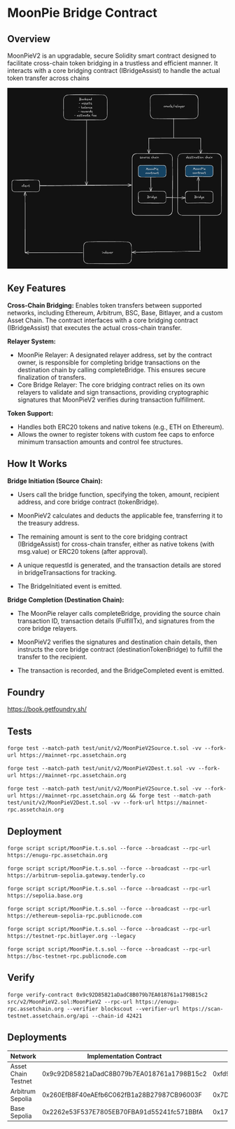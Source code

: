 # MoonPie Bridge Contract

## Overview
MoonPieV2 is an upgradable, secure Solidity smart contract designed to facilitate cross-chain token bridging in a trustless and efficient manner. It interacts with a core bridging contract (IBridgeAssist) to handle the actual token transfer across chains

<img src="./PRD.png" alt="MoonPie System Architecture" width="700">



## Key Features  
**Cross-Chain Bridging:** Enables token transfers between supported networks, including Ethereum, Arbitrum, BSC, Base, Bitlayer, and a custom Asset Chain. The contract interfaces with a core bridging contract (IBridgeAssist) that executes the actual cross-chain transfer.

**Relayer System:** <br>
- MoonPie Relayer: A designated relayer address, set by the contract owner, is responsible for completing bridge transactions on the destination chain by calling completeBridge. This ensures secure finalization of transfers.<br>
- Core Bridge Relayer: The core bridging contract relies on its own relayers to validate and sign transactions, providing cryptographic signatures that MoonPieV2 verifies during transaction fulfillment.

**Token Support:** 
- Handles both ERC20 tokens and native tokens (e.g., ETH on Ethereum).
- Allows the owner to register tokens with custom fee caps to enforce minimum transaction amounts and control fee structures.

## How It Works  
**Bridge Initiation (Source Chain):** 
- Users call the bridge function, specifying the token, amount, recipient address, and core bridge contract (tokenBridge).

- MoonPieV2 calculates and deducts the applicable fee, transferring it to the treasury address.

- The remaining amount is sent to the core bridging contract (IBridgeAssist) for cross-chain transfer, either as native tokens (with msg.value) or ERC20 tokens (after approval).

- A unique requestId is generated, and the transaction details are stored in bridgeTransactions for tracking.

- The BridgeInitiated event is emitted.

**Bridge Completion (Destination Chain):** 
- The MoonPie relayer calls completeBridge, providing the source chain transaction ID, transaction details (FulfillTx), and signatures from the core bridge relayers.

- MoonPieV2 verifies the signatures and destination chain details, then instructs the core bridge contract (destinationTokenBridge) to fulfill the transfer to the recipient.

- The transaction is recorded, and the BridgeCompleted event is emitted.

## Foundry

https://book.getfoundry.sh/

## Tests
```shell
forge test --match-path test/unit/v2/MoonPieV2Source.t.sol -vv --fork-url https://mainnet-rpc.assetchain.org
```
```shell
forge test --match-path test/unit/v2/MoonPieV2Dest.t.sol -vv --fork-url https://mainnet-rpc.assetchain.org
```
```shell
forge test --match-path test/unit/v2/MoonPieV2Source.t.sol -vv --fork-url https://mainnet-rpc.assetchain.org && forge test --match-path test/unit/v2/MoonPieV2Dest.t.sol -vv --fork-url https://mainnet-rpc.assetchain.org
```

## Deployment
```shell
forge script script/MoonPie.t.s.sol --force --broadcast --rpc-url https://enugu-rpc.assetchain.org
```
```shell
forge script script/MoonPie.t.s.sol --force --broadcast --rpc-url https://arbitrum-sepolia.gateway.tenderly.co
```
```shell
forge script script/MoonPie.t.s.sol --force --broadcast --rpc-url https://sepolia.base.org
```
```shell
forge script script/MoonPie.t.s.sol --force --broadcast --rpc-url https://ethereum-sepolia-rpc.publicnode.com
```
```shell
forge script script/MoonPie.t.s.sol --force --broadcast --rpc-url https://testnet-rpc.bitlayer.org --legacy
```
```shell
forge script script/MoonPie.t.s.sol --force --broadcast --rpc-url https://bsc-testnet-rpc.publicnode.com
```
## Verify
```shell
forge verify-contract 0x9c92D85821aDadC8B079b7EA018761a1798B15c2 src/v2/MoonPieV2.sol:MoonPieV2 --rpc-url https://enugu-rpc.assetchain.org --verifier blockscout --verifier-url https://scan-testnet.assetchain.org/api --chain-id 42421
```

## Deployments
| Network | Implementation Contract | ProxyAdmin Contract | Proxy Contract | Treasury Address |
| --- | --- | --- | --- | --- |
| Asset Chain Testnet | 0x9c92D85821aDadC8B079b7EA018761a1798B15c2 | 0xfd9D0FCCa509210e4C5c0903a9c1DbD13250e01e | 0xBECe8b1D79204adEC55D74EfE8E4b15796437B8f | 0x377123Ed74fBE8ddb47E30aEbCf267c55EFa7b33 |
| Arbitrum Sepolia | 0x260EfB8F40eAEfb6C062fB1a28B27987CB96003F | 0x7D4057d2A19f685C43323426b06CF0fa46b0792f | 0x0e68b1f2AE192F92d9e0C6FbDC4e2d17F3A7516C | 0x377123Ed74fBE8ddb47E30aEbCf267c55EFa7b33 |
| Base Sepolia | 0x2262e53F537E7805EB70FBA91d55241fc571BBfA | 0x17878B5a24a7DDf3B2725894feaC1909b0d060c4 | 0x41daC6aD742DD5BA7681c70B03699227E8840989 | 0x377123Ed74fBE8ddb47E30aEbCf267c55EFa7b33 |

